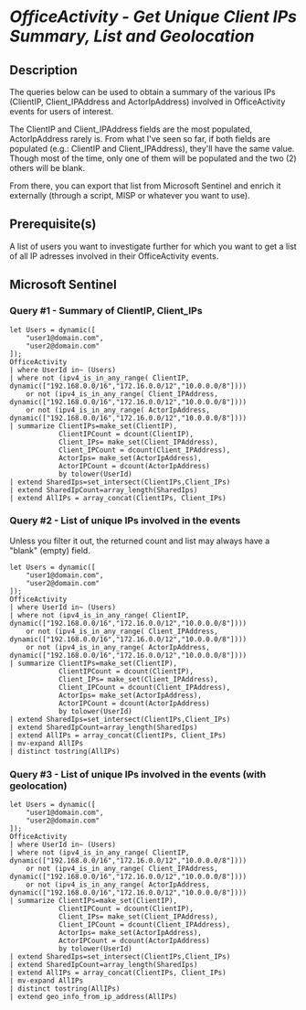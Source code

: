 # *OfficeActivity - Get Unique Client IPs Summary, List and Geolocation*

## Description

The queries below can be used to obtain a summary of the various IPs (ClientIP, Client_IPAddress and ActorIpAddress) involved in OfficeActivity events for users of interest.

The ClientIP and Client_IPAddress fields are the most populated, ActorIpAddress rarely is. From what I've seen so far, if both fields are populated (e.g.: ClientIP and Client_IPAddress), they'll have the same value. Though most of the time, only one of them will be populated and the two (2) others will be blank.

From there, you can export that list from Microsoft Sentinel and enrich it externally (through a script, MISP or whatever you want to use).

## Prerequisite(s) #

A list of users you want to investigate further for which you want to get a list of all IP adresses involved in their OfficeActivity events.

## Microsoft Sentinel
### Query #1 - Summary of ClientIP, Client_IPs
```KQL
let Users = dynamic([
    "user1@domain.com",
    "user2@domain.com"
]);
OfficeActivity
| where UserId in~ (Users)
| where not (ipv4_is_in_any_range( ClientIP, dynamic(["192.168.0.0/16","172.16.0.0/12","10.0.0.0/8"])))
    or not (ipv4_is_in_any_range( Client_IPAddress, dynamic(["192.168.0.0/16","172.16.0.0/12","10.0.0.0/8"])))
    or not (ipv4_is_in_any_range( ActorIpAddress, dynamic(["192.168.0.0/16","172.16.0.0/12","10.0.0.0/8"])))
| summarize ClientIPs=make_set(ClientIP),
            ClientIPCount = dcount(ClientIP),
            Client_IPs= make_set(Client_IPAddress),
            Client_IPCount = dcount(Client_IPAddress),
            ActorIps= make_set(ActorIpAddress),
            ActorIPCount = dcount(ActorIpAddress)
            by tolower(UserId)
| extend SharedIps=set_intersect(ClientIPs,Client_IPs)
| extend SharedIpCount=array_length(SharedIps)
| extend AllIPs = array_concat(ClientIPs, Client_IPs)
```
### Query #2 - List of unique IPs involved in the events

Unless you filter it out, the returned count and list may always have a "blank" (empty) field.

```KQL
let Users = dynamic([
    "user1@domain.com",
    "user2@domain.com"
]);
OfficeActivity
| where UserId in~ (Users)
| where not (ipv4_is_in_any_range( ClientIP, dynamic(["192.168.0.0/16","172.16.0.0/12","10.0.0.0/8"])))
    or not (ipv4_is_in_any_range( Client_IPAddress, dynamic(["192.168.0.0/16","172.16.0.0/12","10.0.0.0/8"])))
    or not (ipv4_is_in_any_range( ActorIpAddress, dynamic(["192.168.0.0/16","172.16.0.0/12","10.0.0.0/8"])))
| summarize ClientIPs=make_set(ClientIP),
            ClientIPCount = dcount(ClientIP),
            Client_IPs= make_set(Client_IPAddress),
            Client_IPCount = dcount(Client_IPAddress),
            ActorIps= make_set(ActorIpAddress),
            ActorIPCount = dcount(ActorIpAddress)
            by tolower(UserId)
| extend SharedIps=set_intersect(ClientIPs,Client_IPs)
| extend SharedIpCount=array_length(SharedIps)
| extend AllIPs = array_concat(ClientIPs, Client_IPs)
| mv-expand AllIPs
| distinct tostring(AllIPs)
```
### Query #3 - List of unique IPs involved in the events (with geolocation)
```KQL
let Users = dynamic([
    "user1@domain.com",
    "user2@domain.com"
]);
OfficeActivity
| where UserId in~ (Users)
| where not (ipv4_is_in_any_range( ClientIP, dynamic(["192.168.0.0/16","172.16.0.0/12","10.0.0.0/8"])))
    or not (ipv4_is_in_any_range( Client_IPAddress, dynamic(["192.168.0.0/16","172.16.0.0/12","10.0.0.0/8"])))
    or not (ipv4_is_in_any_range( ActorIpAddress, dynamic(["192.168.0.0/16","172.16.0.0/12","10.0.0.0/8"])))
| summarize ClientIPs=make_set(ClientIP),
            ClientIPCount = dcount(ClientIP),
            Client_IPs= make_set(Client_IPAddress),
            Client_IPCount = dcount(Client_IPAddress),
            ActorIps= make_set(ActorIpAddress),
            ActorIPCount = dcount(ActorIpAddress)
            by tolower(UserId)
| extend SharedIps=set_intersect(ClientIPs,Client_IPs)
| extend SharedIpCount=array_length(SharedIps)
| extend AllIPs = array_concat(ClientIPs, Client_IPs)
| mv-expand AllIPs
| distinct tostring(AllIPs)
| extend geo_info_from_ip_address(AllIPs)
